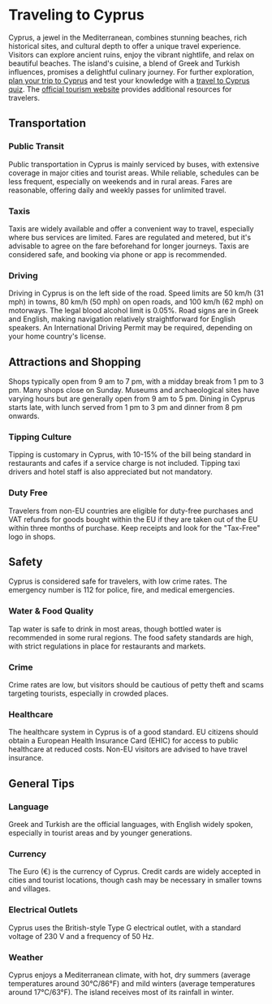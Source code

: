 # Traveling to Cyprus

Cyprus, a jewel in the Mediterranean, combines stunning beaches, rich historical sites, and cultural depth to offer a unique travel experience. Visitors can explore ancient ruins, enjoy the vibrant nightlife, and relax on beautiful beaches. The island's cuisine, a blend of Greek and Turkish influences, promises a delightful culinary journey. For further exploration, [plan your trip to Cyprus](https://maps.tripomatic.com) and test your knowledge with a [travel to Cyprus quiz](https://faabul.com/en/l/cyprus-random-facts-series). The [official tourism website](https://www.visitcyprus.com/) provides additional resources for travelers.

## Transportation

### Public Transit
Public transportation in Cyprus is mainly serviced by buses, with extensive coverage in major cities and tourist areas. While reliable, schedules can be less frequent, especially on weekends and in rural areas. Fares are reasonable, offering daily and weekly passes for unlimited travel.

### Taxis
Taxis are widely available and offer a convenient way to travel, especially where bus services are limited. Fares are regulated and metered, but it's advisable to agree on the fare beforehand for longer journeys. Taxis are considered safe, and booking via phone or app is recommended.

### Driving
Driving in Cyprus is on the left side of the road. Speed limits are 50 km/h (31 mph) in towns, 80 km/h (50 mph) on open roads, and 100 km/h (62 mph) on motorways. The legal blood alcohol limit is 0.05%. Road signs are in Greek and English, making navigation relatively straightforward for English speakers. An International Driving Permit may be required, depending on your home country's license.

## Attractions and Shopping
Shops typically open from 9 am to 7 pm, with a midday break from 1 pm to 3 pm. Many shops close on Sunday. Museums and archaeological sites have varying hours but are generally open from 9 am to 5 pm. Dining in Cyprus starts late, with lunch served from 1 pm to 3 pm and dinner from 8 pm onwards.

### Tipping Culture
Tipping is customary in Cyprus, with 10-15% of the bill being standard in restaurants and cafes if a service charge is not included. Tipping taxi drivers and hotel staff is also appreciated but not mandatory.

### Duty Free
Travelers from non-EU countries are eligible for duty-free purchases and VAT refunds for goods bought within the EU if they are taken out of the EU within three months of purchase. Keep receipts and look for the "Tax-Free" logo in shops.

## Safety
Cyprus is considered safe for travelers, with low crime rates. The emergency number is 112 for police, fire, and medical emergencies.

### Water & Food Quality
Tap water is safe to drink in most areas, though bottled water is recommended in some rural regions. The food safety standards are high, with strict regulations in place for restaurants and markets.

### Crime
Crime rates are low, but visitors should be cautious of petty theft and scams targeting tourists, especially in crowded places.

### Healthcare
The healthcare system in Cyprus is of a good standard. EU citizens should obtain a European Health Insurance Card (EHIC) for access to public healthcare at reduced costs. Non-EU visitors are advised to have travel insurance.

## General Tips

### Language
Greek and Turkish are the official languages, with English widely spoken, especially in tourist areas and by younger generations.

### Currency
The Euro (€) is the currency of Cyprus. Credit cards are widely accepted in cities and tourist locations, though cash may be necessary in smaller towns and villages.

### Electrical Outlets
Cyprus uses the British-style Type G electrical outlet, with a standard voltage of 230 V and a frequency of 50 Hz.

### Weather
Cyprus enjoys a Mediterranean climate, with hot, dry summers (average temperatures around 30°C/86°F) and mild winters (average temperatures around 17°C/63°F). The island receives most of its rainfall in winter.
